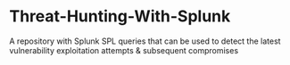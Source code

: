 # Threat-Hunting-With-Splunk
A repository with Splunk SPL queries that can be used to detect the latest vulnerability exploitation attempts &amp; subsequent compromises
